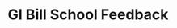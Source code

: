 ---
title: GI Bill School Feedback
display_title: GI Bill School Feedback
href: https://www.benefits.va.gov/GIBILL/Feedback.asp
order: 6
spoke: More Resources
---